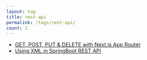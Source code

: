 ```yaml
---
layout: tag
title: rest-api
permalink: /tags/rest-api/
count: 2
---
```


- [GET, POST, PUT & DELETE with Next.js App Router](https://spencerlepine.github.io/blog/get-post-put-delete-with-next-js-app-router)
- [Using XML in SpringBoot REST API](/using-xml-in-springboot-rest-api.html)
